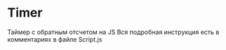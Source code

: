 # Timer
Таймер с обратным отсчетом на JS
Вся подробная инструкция есть в комментариях в файле Script.js 
